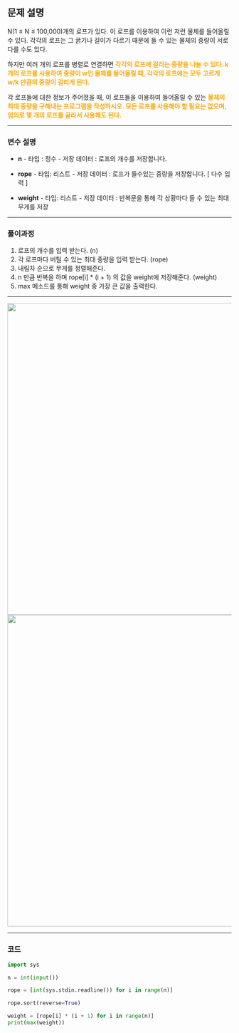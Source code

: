 ## 문제 설명
N(1 ≤ N ≤ 100,000)개의 로프가 있다. 이 로프를 이용하여 이런 저런 물체를 들어올릴 수 있다. 각각의 로프는 그 굵기나 길이가 다르기 때문에 들 수 있는 물체의 중량이 서로 다를 수도 있다.

하지만 여러 개의 로프를 병렬로 연결하면 <span style="color:orange; font-weight:bold">각각의 로프에 걸리는 중량을 나눌 수 있다. k개의 로프를 사용하여 중량이 w인 물체를 들어올릴 때, 각각의 로프에는 모두 고르게 w/k 만큼의 중량이 걸리게 된다.</span>

각 로프들에 대한 정보가 주어졌을 때, 이 로프들을 이용하여 들어올릴 수 있는 <span style="color:orange; font-weight:bold">물체의 최대 중량을 구해내는 프로그램을 작성하시오. 모든 로프를 사용해야 할 필요는 없으며, 임의로 몇 개의 로프를 골라서 사용해도 된다.</span>

---
### 변수 설명
   
   - **n**
    - 타입 : 정수
    - 저장 데이터 : 로프의 개수를 저장합니다.
    
   - **rope**
   	- 타입: 리스트
    - 저장 데이터 : 로프가 들수있는 중량을 저장합니다. \[ 다수 입력 ]
    
   - **weight**
   	- 타입: 리스트
    - 저장 데이터 : 반복문을 통해 각 상황마다 들 수 있는 최대무게를 저장 
    
 ---
 ### 풀이과정
 
1. 로프의 개수를 입력 받는다. (n)
2. 각 로프마다 버틸 수 있는 최대 중량을 입력 받는다. (rope)
3. 내림차 순으로 무게를 정렬해준다.
4. n 만큼 반복을 하며 rope\[i] * (i + 1) 의 값을 weight에 저장해준다. (weight)
5. max 메소드를 통해 weight 중 가장 큰 값을 출력한다.
---
<img src=https://images.velog.io/images/soshin_dev/post/84f50cac-b545-4e79-b852-33246b60b3da/image.png style="height:700px">
<img src=https://images.velog.io/images/soshin_dev/post/18bd274f-412a-4cd7-93c0-f873d86e40da/image.png style="height:700px">

---

### 코드
```python
import sys

n = int(input())

rope = [int(sys.stdin.readline()) for i in range(n)]

rope.sort(reverse=True)

weight = [rope[i] * (i + 1) for i in range(n)]
print(max(weight))
```